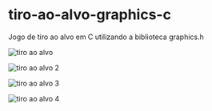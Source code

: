 # tiro-ao-alvo-graphics-c
Jogo de tiro ao alvo em C utilizando a biblioteca graphics.h


![tiro ao alvo](https://github.com/cxrlos99leonel/tiro-ao-alvo-graphics-c/assets/174253888/18a670ba-27b0-414e-a339-515e15aa7969)



![tiro ao alvo 2](https://github.com/cxrlos99leonel/tiro-ao-alvo-graphics-c/assets/174253888/8632d88c-ef0e-4a30-9f86-95ea51c7adac)



![tiro ao alvo 3](https://github.com/cxrlos99leonel/tiro-ao-alvo-graphics-c/assets/174253888/ef13f1a8-06c0-4e02-bf96-8ffdac2de696)



![tiro ao alvo 4](https://github.com/cxrlos99leonel/tiro-ao-alvo-graphics-c/assets/174253888/4577a594-2a9d-4611-acc2-d59be746e466)
